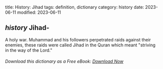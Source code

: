 title: History: Jihad
tags: definition, dictionary
category: history
date: 2023-06-11
modified: 2023-06-11

## _history_ Jihad-
A holy war. Muhammad
 and his followers
perpetrated raids against their enemies, these raids were called
Jihad in the Quran which meant "striving in the way of
the Lord."


###### Download *this* dictionary as a Free eBook: [Download Now]({static}static/SerfHistoryDictionary.pdf)

